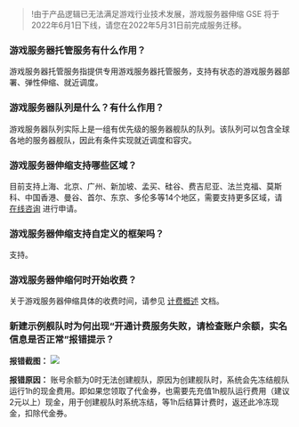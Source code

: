 >!由于产品逻辑已无法满足游戏行业技术发展，游戏服务器伸缩 GSE 将于2022年6月1日下线，请您在2022年5月31日前完成服务迁移。


### 游戏服务器托管服务有什么作用？
游戏服务器托管服务指提供专用游戏服务器托管服务，支持有状态的游戏服务器部署、弹性伸缩、就近调度。

### 游戏服务器队列是什么？有什么作用？
游戏服务器队列实际上是一组有优先级的服务器舰队的队列。该队列可以包含全球各地的服务器舰队，因此有条件实现就近调度和容灾。


### 游戏服务器伸缩支持哪些区域？

目前支持上海、北京、广州、新加坡、孟买、硅谷、费吉尼亚、法兰克福、莫斯科、中国香港、曼谷、首尔、东京、多伦多等14个地区，需要支持更多区域，请 [在线咨询](https://cloud.tencent.com/online-service?from=sales&source=PRESALE) 进行申请。



### 游戏服务器伸缩支持自定义的框架吗？
支持。

### 游戏服务器伸缩何时开始收费？
关于游戏服务器伸缩具体的收费时间，请参见 [计费概述](https://cloud.tencent.com/document/product/1165/41458) 文档。


### 新建示例舰队时为何出现“开通计费服务失败，请检查账户余额，实名信息是否正常”报错提示？
**报错截图：**
![](https://qcloudimg.tencent-cloud.cn/raw/f423cff29b004ca6d8d69ff973b060d1.png)

**报错原因：**
账号余额为0时无法创建舰队，原因为创建舰队时，系统会先冻结舰队运行1h的现金费用。即如果您领取了代金券，也需要先充值1h舰队运行费用（建议2元以上）现金，用于创建舰队时系统冻结，等1h后结算计费时，返还此冷冻现金，扣除代金券。

